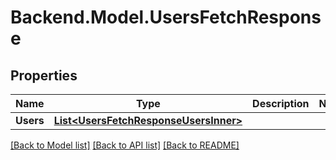 # Backend.Model.UsersFetchResponse

## Properties

Name | Type | Description | Notes
------------ | ------------- | ------------- | -------------
**Users** | [**List&lt;UsersFetchResponseUsersInner&gt;**](UsersFetchResponseUsersInner.md) |  | 

[[Back to Model list]](../README.md#documentation-for-models) [[Back to API list]](../README.md#documentation-for-api-endpoints) [[Back to README]](../README.md)

